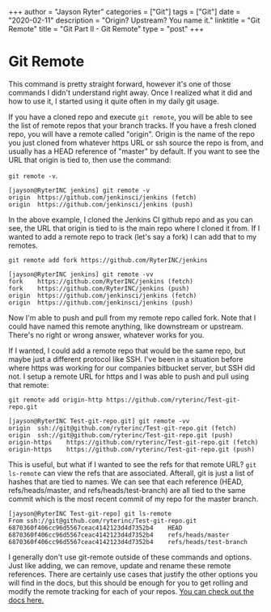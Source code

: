 +++
author = "Jayson Ryter"
categories = ["Git"]
tags = ["Git"]
date = "2020-02-11"
description = "Origin? Upstream? You name it."
linktitle = "Git Remote"
title = "Git Part II - Git Remote"
type = "post"
+++

# Git Remote

This command is pretty straight forward, however it's one of those commands I didn't understand right away. Once I realized what it did and how to use it, I started using it quite often in my daily git usage. 

If you have a cloned repo and execute `git remote`, you will be able to see the list of remote repos that your branch tracks. If you have a fresh cloned repo, you will have a remote called "origin". Origin is the name of the repo you just cloned from whatever https URL or ssh source the repo is from, and usually has a HEAD reference of "master" by default. If you want to see the URL that origin is tied to, then use the command:

 `git remote -v`. 
```
[jayson@RyterINC jenkins] git remote -v
origin	https://github.com/jenkinsci/jenkins (fetch)
origin	https://github.com/jenkinsci/jenkins (push)
```

In the above example, I cloned the Jenkins CI github repo and as you can see, the URL that origin is tied to is the main repo where I cloned it from. If I wanted to add a remote repo to track (let's say a fork) I can add that to my remotes.

`git remote add fork https://github.com/RyterINC/jenkins`

```
[jayson@RyterINC jenkins] git remote -vv
fork	https://github.com/RyterINC/jenkins (fetch)
fork	https://github.com/RyterINC/jenkins (push)
origin	https://github.com/jenkinsci/jenkins (fetch)
origin	https://github.com/jenkinsci/jenkins (push)
```

Now I'm able to push and pull from my remote repo called fork. Note that I could have named this remote anything, like downstream or upstream. There's no right or wrong answer, whatever works for you.

If I wanted, I could add a remote repo that would be the same repo, but maybe just a different protocol like SSH. I've been in a situation before
where https was working for our companies bitbucket server, but SSH did not. I setup a remote URL for https and I was able to push and pull using 
that remote:

`git remote add origin-http https://github.com/ryterinc/Test-git-repo.git`
```
[jayson@RyterINC Test-git-repo.git] git remote -vv
origin	ssh://git@github.com/ryterinc/Test-git-repo.git (fetch)
origin	ssh://git@github.com/ryterinc/Test-git-repo.git (push)
origin-https	https://github.com/ryterinc/Test-git-repo.git (fetch)
origin-https	https://github.com/ryterinc/Test-git-repo.git (push)
```

This is useful, but what if I wanted to see the refs for that remote URL? `git ls-remote` can view the refs that are associated. Afterall, git is just a list of hashes that are tied to names. We can see that each reference (HEAD, refs/heads/master, and refs/heads/test-branch) are all tied to the same commit which is the most recent commit of my repo for the master branch. 
```
[jayson@RyterINC Test-git-repo] git ls-remote
From ssh://git@github.com/ryterinc/Test-git-repo.git
6870360f406cc96d5567ceac4142123d4d7352b4	HEAD
6870360f406cc96d5567ceac4142123d4d7352b4	refs/heads/master
6870360f406cc96d5567ceac4142123d4d7352b4	refs/heads/test-branch
```
I generally don't use git-remote outside of these commands and options. Just like adding, we can remove, update and rename these remote references. There are certainly use cases that justify the other options you will find in the docs, but this should be enough for you to get rolling and modify the remote tracking for each of your repos. [You can check out the docs here.](https://git-scm.com/docs/git-remote)
